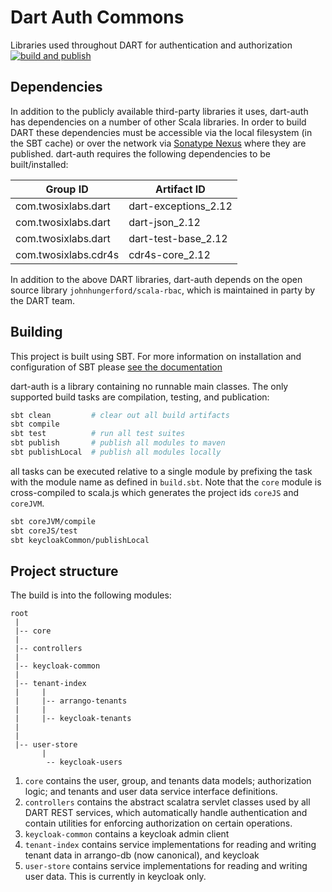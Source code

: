 # Dart Auth Commons

Libraries used throughout DART for authentication and authorization  
[![build and publish](https://github.com/twosixlabs-dart/dart-auth-commons/actions/workflows/build-and-publish.yml/badge.svg)](https://github.com/twosixlabs-dart/dart-auth-commons/actions/workflows/build-and-publish.yml)

## Dependencies

In addition to the publicly available third-party libraries it uses, dart-auth has dependencies 
on a number of other Scala libraries. In order to build DART these dependencies must be 
accessible via the local filesystem (in the SBT cache) or over the network via
[Sonatype Nexus](https://www.sonatype.com/products/repository-oss-download) where they are
published. dart-auth requires the following dependencies to be built/installed:


| Group ID                 | Artifact ID          |
|--------------------------|----------------------|
| com.twosixlabs.dart      | dart-exceptions_2.12 |
| com.twosixlabs.dart      | dart-json_2.12       |
| com.twosixlabs.dart      | dart-test-base_2.12  |
| com.twosixlabs.cdr4s     | cdr4s-core_2.12      |

In addition to the above DART libraries, dart-auth depends on the open source library 
`johnhungerford/scala-rbac`, which is maintained in party by the DART team.

## Building

This project is built using SBT. For more information on installation and configuration
of SBT please [see the documentation](https://www.scala-sbt.org/1.x/docs/)

dart-auth is a library containing no runnable main classes. The only supported build tasks are
compilation, testing, and publication:

```bash
sbt clean         # clear out all build artifacts
sbt compile       
sbt test          # run all test suites
sbt publish       # publish all modules to maven
sbt publishLocal  # publish all modules locally
```

all tasks can be executed relative to a single module by prefixing the task with the
module name as defined in `build.sbt`. Note that the `core` module is cross-compiled 
to scala.js which generates the project ids `coreJS` and `coreJVM`.

```bash
sbt coreJVM/compile
sbt coreJS/test
sbt keycloakCommon/publishLocal
```

## Project structure

The build is into the following modules:

```
root
 |
 |-- core
 |
 |-- controllers
 |
 |-- keycloak-common
 |
 |-- tenant-index
 |     |
 |     |-- arrango-tenants
 |     |
 |     |-- keycloak-tenants
 |      
 |
 |-- user-store
       |
        -- keycloak-users

```

1. `core` contains the user, group, and tenants data models; authorization logic; and tenants and 
user data service interface definitions.
2. `controllers` contains the abstract scalatra servlet classes used by all DART REST services, 
which automatically handle authentication and contain utilities for enforcing authorization on 
certain operations. 
3. `keycloak-common` contains a keycloak admin client
4. `tenant-index` contains service implementations for reading and writing tenant data 
in arrango-db (now canonical), and keycloak
5. `user-store` contains service implementations for reading and writing user data. This is 
currently in keycloak only.
